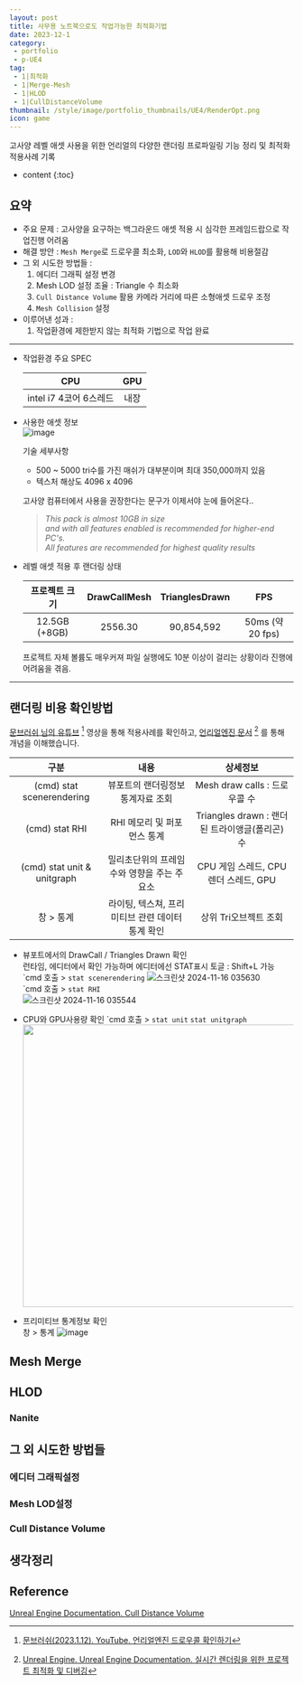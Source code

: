 ```yaml
---
layout: post
title: 사무용 노트북으로도 작업가능한 최적화기법
date: 2023-12-1
category: 
 - portfolio
 - p-UE4
tag:
 - 1|최적화
 - 1|Merge-Mesh
 - 1|HLOD
 - 1|CullDistanceVolume
thumbnail: /style/image/portfolio_thumbnails/UE4/RenderOpt.png
icon: game
---
```


고사양 레벨 애셋 사용을 위한 언리얼의 다양한 랜더링 프로파일링 기능 정리 및 최적화 적용사례 기록  

* content
{:toc}

## 요약

- 주요 문제 : 고사양을 요구하는 백그라운드 애셋 적용 시 심각한 프레임드랍으로 작업진행 어려움
- 해결 방안 : `Mesh Merge`로 드로우콜 최소화, `LOD`와 `HLOD`를 활용해 비용절감  
- 그 외 시도한 방법들 :  
    1. 에디터 그래픽 설정 변경  
    2. Mesh LOD 설정 조율 : Triangle 수 최소화  
    3. `Cull Distance Volume` 활용 카메라 거리에 따른 소형애셋 드로우 조정  
    4. `Mesh Collision` 설정  
- 이루어낸 성과 :  
    1. 작업환경에 제한받지 않는 최적화 기법으로 작업 완료  

---
- 작업환경 주요 SPEC  

    | CPU | GPU |
    | :---: | :---: |
    | intel i7 4코어 6스레드 | 내장 |

- 사용한 애셋 정보  
    ![image](https://github.com/user-attachments/assets/7b171374-dee5-418e-b897-6d9bbd9c428b)  

    기술 세부사항  
    - 500 ~ 5000 tri수를 가진 매쉬가 대부분이며 최대 350,000까지 있음  
    - 텍스처 해상도 4096 x 4096  

    고사양 컴퓨터에서 사용을 권장한다는 문구가 이제서야 눈에 들어온다..  
    > *This pack is almost 10GB in size  
    and with all features enabled is recommended for higher-end PC's.  
    All features are recommended for highest quality results*  

- 레벨 애셋 적용 후 랜더링 상태   

    |프로젝트 크기| DrawCallMesh | TrianglesDrawn | FPS |
    | :---: | :---: | :---: | :---: |
    | 12.5GB (+8GB) | 2556.30 | 90,854,592 | 50ms (약 20 fps) |

    프로젝트 자체 볼륨도 매우커져 파일 실행에도 10분 이상이 걸리는 상황이라 진행에 어려움을 겪음.

---

## 랜더링 비용 확인방법

[문브러쉬 님의 유튜브](https://youtu.be/maHHsDd3j5A?feature=shared) [^11] 영상을 통해 적용사례를 확인하고, [언리얼엔진 문서](https://dev.epicgames.com/documentation/ko-kr/unreal-engine/optimizing-and-debugging-projects-for-real-time-rendering-in-unreal-engine) [^12] 를 통해 개념을 이해했습니다.  

| 구분 | 내용 | 상세정보 |
| :---: | :---: | :---: |
| (cmd) stat scenerendering | 뷰포트의 랜더링정보 통계자료 조회 | Mesh draw calls : 드로우콜 수 |
| (cmd) stat RHI | RHI 메모리 및 퍼포먼스 통계 | Triangles drawn : 랜더된 트라이앵글(폴리곤) 수 |
| (cmd) stat unit & unitgraph | 밀리초단위의 프레임 수와 영향을 주는 주 요소 | CPU 게임 스레드, CPU 렌더 스레드, GPU |
| 창 > 통계 | 라이팅, 텍스쳐, 프리미티브 관련 데이터 통계 확인 |  상위 Tri오브젝트 조회 |


+ 뷰포트에서의 DrawCall / Triangles Drawn 확인  
    런타임, 에디터에서 확인 가능하며 에디터에선 STAT표시 토글 : Shift+L 가능  
    \`cmd 호출 > `stat scenerendering`
    ![스크린샷 2024-11-16 035630](https://github.com/user-attachments/assets/88a9b40f-da3f-4d16-ba06-bfa9645e5d90)   
    \`cmd 호출 > `stat RHI`  
    ![스크린샷 2024-11-16 035544](https://github.com/user-attachments/assets/1b01076e-2a28-4110-90bf-dada2bf7984e)  

+ CPU와 GPU사용량 확인
    \`cmd 호출 > `stat unit` `stat unitgraph`
    <img align="center" width="500" src="https://github.com/user-attachments/assets/be027a3c-d67f-4e46-b4e5-0c9c495b710d">


+ 프리미티브 통계정보 확인  
    창 > 통계
    ![image](https://github.com/user-attachments/assets/e5cbee11-a5b0-42b1-80b0-1dcb00f9cd51)  


## Mesh Merge

## HLOD

### Nanite

## 그 외 시도한 방법들

### 에디터 그래픽설정
### Mesh LOD설정
### Cull Distance Volume

## 생각정리

## Reference

[^11]:[문브러쉬(2023.1.12). YouTube. 언리얼엔진 드로우콜 확인하기](https://youtu.be/maHHsDd3j5A?feature=shared)  
[^12]: [Unreal Engine. Unreal Engine Documentation. 실시간 렌더링을 위한 프로젝트 최적화 및 디버깅](https://dev.epicgames.com/documentation/ko-kr/unreal-engine/optimizing-and-debugging-projects-for-real-time-rendering-in-unreal-engine)  


[Unreal Engine Documentation. Cull Distance Volume](https://dev.epicgames.com/documentation/ko-kr/unreal-engine/cull-distance-volume?application_version=4.27)